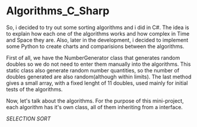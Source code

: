 # Algorithms_C_Sharp
So, i decided to try out some sorting algorithms and i did in C#. The idea is to explain how each one of the algorithms works and how complex in Time and Space they are. Also, later in the development, i decided to implement some Python to create charts and comparisions between the algorithms.

First of all, we have the NumberGenerator class that generates random doubles so we do not need to enter them manually into the algorithms. This static class also generate random number quantities, so the number of doubles generated are also random(although within limits). The last method gives a small array, with a fixed lenght of 11 doubles, used mainly for initial tests of the algorithms.

Now, let's talk about the algorithms. For the purpose of this mini-project, each algorithm has it's own class, all of them inheriting from a interface. 

*SELECTION SORT*
